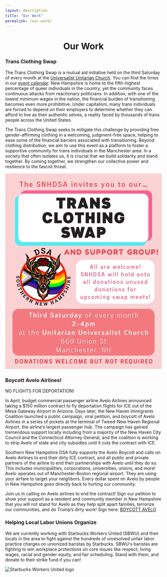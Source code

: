 ```yaml
---
layout: description
title: "Our Work"
permalink: /our-work/
---
```


<h1 style="text-align: center;"> Our Work </h1>

<div class="two-columns">
  <div>
    <h3>Trans Clothing Swap</h3>
    <p>The Trans Clothing Swap is a mutual aid initiative held on the third Saturday of every month at the <a href="https://maps.app.goo.gl/Uft9QaamygZxirwW7">Universalist Unitarian Church</a>. You can find the times in our <a href="/calendar/">event calendar</a>. New Hampshire is home to the fifth-highest percentage of queer individuals in the country, yet the community faces continuous attacks from reactionary politicians. In addition, with one of the lowest minimum wages in the nation, the financial burden of transitioning becomes even more prohibitive. Under capitalism, many trans individuals are forced to depend on their employers to determine whether they can afford to live as their authentic selves, a reality faced by thousands of trans people across the United States.</p>
    <p>The Trans Clothing Swap seeks to mitigate this challenge by providing free gender-affirming clothing in a welcoming, judgment-free space, helping to ease some of the financial barriers associated with transitioning. Beyond clothing distribution, we aim to use this event as a platform to foster a supportive community for trans individuals in the Manchester area. In a society that often isolates us, it is crucial that we build solidarity and stand together. By coming together, we strengthen our collective power and resilience to the fascist threat.</p>
  </div>
  <div class="column-image-cnt">
    <img
      src="/assets/images/trba-swap.jpg"
      alt="Trans Clothing Swap Poster with event details"
      class="responsive-image"
    >
  </div>
</div>

<div class="two-columns">
  <div>
    <h3>Boycott Avelo Airlines!</h3>
    <p>NO FLIGHTS FOR DEPORTATION!

In April, budget commercial passenger airline Avelo Airlines announced taking a $150 million contract to fly deportation flights for ICE out of the Mesa Gateway Airport in Arizona. Days later, the New Haven Immigrants Coalition launched a public campaign, viral petition, and boycott of Avelo Airlines in a series of pickets at the terminal of Tweed-New Haven Regional Airport, the airline’s largest passenger hub. The campaign has gained tremendous support locally including from a majority of the New Haven City Council and the Connecticut Attorney General, and the coalition is working to strip Avelo of state and city subsidies until it cuts the contract with ICE.

Southern New Hampshire DSA fully supports the Avelo Boycott and calls on Avelo Airlines to end their dirty ICE contract, and all public and private partners of the airline to end their partnerships with Avelo until they do so. This includes municipalities, corporations, universities, unions, and more! Avelo operates out of Manchester-Boston regional airport. They are using your airfare to target your neighbors. Every dollar spent on Avelo by people in New Hampshire goes directly back to hurting our community.

Join us in calling on Avelo airlines to end the contract! Sign our petition to show your support as a resident and community member in New Hampshire that you will not stand for Avelo as they help split apart families, terrorize our communities, and do Trump’s dirty work!
Sign here: <a href="https://actionnetwork.org/petitions/new-hampshire-says-boycott-avelo/">BOYCOTT AVELO</a>
 </p>


<div class="two-columns">
  <div>
    <h3>Helping Local Labor Unions Organize</h3>
    <p>We are currently working with Starbucks Workers United (SBWU) and their locals in the area to fight against the hundreds of unresolved unfair labor practice charges on unionized baristas by Starbucks. SBWU's baristas are fighting to win workplace protections on core issues like respect, living wages, racial and gender equity, and fair scheduling. Stand with them, and donate to their strike fund if you can!</p>
  </div>
  <div class="column-image-cnt">
    <img
      src="/assets/images/sbwu-logo.png"
      alt="Starbucks Workers United logo"
      class="responsive-image"
    >
  </div>
</div>
